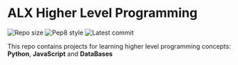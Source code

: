 # ALX Higher Level Programming

![Repo size](https://img.shields.io/github/repo-size/B3zaleel/alx-higher_level_programming)
![Pep8 style](https://img.shields.io/badge/PEP8-style%20guide-purple?style=round-square)
![Latest commit](https://img.shields.io/github/last-commit/B3zaleel/alx-higher_level_programming/main?style=round-square)

This repo contains projects for learning higher level programming concepts: __Python__, __JavaScript__ and __DataBases__
